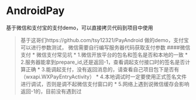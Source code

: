 # AndroidPay
基于微信和支付宝的支付demo，可以直接拷贝代码到项目中使用
>基于这哥们https://github.com/tsy12321/PayAndroid
>做的demo，支付宝可以进行参数测试，
>微信需要自行编写服务器代码获取支付参数
####微信支付
         * 微信支付常见坑
         * 1.微信开放平台的包名和签名是否和本地的一致
         * 2.服务器能拿到prepare_id,还是返回-1，查看调起支付接口时的签名是否计算正确
         * 3.能调起支付，没有返回消息的，请查看自己项目包下是否有（wxapi.WXPayEntryActivity）
         * 4.本地调试时一定要使用正式签名文件进行调试，否则是调不起微信支付窗口的
         * 5.网络上遇到说微信缓存会影响返回-1的，目前没有遇到过
